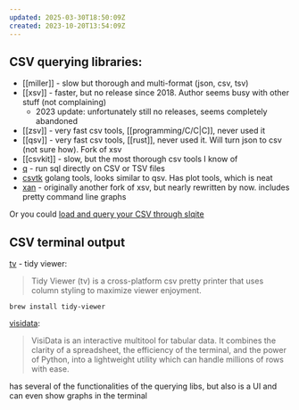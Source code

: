 ```yaml
---
updated: 2025-03-30T18:50:09Z
created: 2023-10-20T13:54:09Z
---
```

## CSV querying libraries:

- [[miller]] - slow but thorough and multi-format (json, csv, tsv)
- [[xsv]] - faster, but no release since 2018. Author seems busy with other stuff (not complaining)
	- 2023 update: unfortunately still no releases, seems completely abandoned
- [[zsv]] - very fast csv tools, [[programming/C/C|C]], never used it
- [[qsv]] - very fast csv tools, [[rust]], never used it. Will turn json to csv (not sure how). Fork of xsv
- [[csvkit]] - slow, but the most thorough csv tools I know of
- [q](http://harelba.github.io/q/) - run sql directly on CSV or TSV files
- [csvtk](https://bioinf.shenwei.me/csvtk/) golang tools, looks similar to qsv. Has plot tools, which is neat
- [xan](https://github.com/medialab/xan) - originally another fork of xsv, but nearly rewritten by now. includes pretty command line graphs

Or you could [load and query your CSV through slqite](https://til.simonwillison.net/sqlite/one-line-csv-operations)

## CSV terminal output
[tv](https://github.com/alexhallam/tv) - tidy viewer:

> Tidy Viewer (tv) is a cross-platform csv pretty printer that uses column styling to maximize viewer enjoyment.

`brew install tidy-viewer`

[visidata](https://www.visidata.org/):

> VisiData is an interactive multitool for tabular data. It combines the clarity of a spreadsheet, the efficiency of the terminal, and the power of Python, into a lightweight utility which can handle millions of rows with ease.

has several of the functionalities of the querying libs, but also is a UI and can even show graphs in the terminal